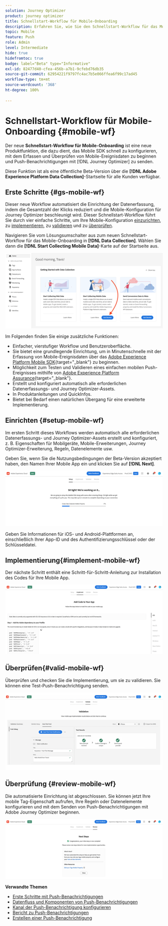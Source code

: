 ```yaml
---
solution: Journey Optimizer
product: journey optimizer
title: Schnellstart-Workflow für Mobile-Onboarding
description: Erfahren Sie, wie Sie den Schnellstart-Workflow für das Mobile-Onboarding verwenden.
topic: Mobile
feature: Push
role: Admin
level: Intermediate
hide: true
hidefromtoc: true
badge: label="Beta" type="Informative"
exl-id: 82477d40-cfea-456b-a7b1-9cfebd76db35
source-git-commit: 62954221f9797fc4ac7b5e066ffea6f99c17ad45
workflow-type: tm+mt
source-wordcount: '368'
ht-degree: 100%

---
```


# Schnellstart-Workflow für Mobile-Onboarding {#mobile-wf}

Der neue **Schnellstart-Workflow für Mobile-Onboarding** ist eine neue Produktfunktion, die dazu dient, das Mobile SDK schnell zu konfigurieren, mit dem Erfassen und Überprüfen von Mobile-Ereignisdaten zu beginnen und Push-Benachrichtigungen mit [!DNL Journey Optimizer] zu senden.

Diese Funktion ist als eine öffentliche Beta-Version über die **[!DNL Adobe Experience Platform Data Collection]**-Startseite für alle Kunden verfügbar.

## Erste Schritte  {#gs-mobile-wf}

Dieser neue Workflow automatisiert die Einrichtung der Datenerfassung, indem die Gesamtzahl der Klicks reduziert und die Mobile-Konfiguration für Journey Optimizer beschleunigt wird. Dieser Schnellstart-Workflow führt Sie durch vier einfache Schritte, um Ihre Mobile-Konfiguration [einzurichten](##setup-mobile-wf), zu [implementieren](#implement-mobile-wf), zu [validieren](#valid-mobile-wf) und zu [überprüfen](#review-mobile-wf).

Navigieren Sie vom Lösungsumschalter aus zum neuen Schnellstart-Workflow für das Mobile-Onboarding in **[!DNL Data Collection]**. Wählen Sie dann die **[!DNL Start Collecting Mobile Data]**-Karte auf der Startseite aus.

![](assets/mobile-wf-home.png)

Im Folgenden finden Sie einige zusätzliche Funktionen:

* Einfacher, vierstufiger Workflow und Benutzeroberfläche.
* Sie bietet eine grundlegende Einrichtung, um in Minutenschnelle mit der Erfassung von Mobile-Ereignisdaten über das [Adobe Experience Platform Mobile SDK](https://developer.adobe.com/client-sdks/documentation/){target="_blank"} zu beginnen.
* Möglichkeit zum Testen und Validieren eines einfachen mobilen Push-Ereignisses mithilfe von [Adobe Experience Platform Assurance](https://experienceleague.adobe.com/docs/experience-platform/assurance/home.html?lang=de){target="_blank"}.
* Erstellt und konfiguriert automatisch alle erforderlichen Datenerfassungs- und Journey Optimizer-Assets.
* In Produktanleitungen und QuickInfos.
* Bietet bei Bedarf einen natürlichen Übergang für eine erweiterte Implementierung.

## Einrichten {#setup-mobile-wf}

Im ersten Schritt dieses Workflows werden automatisch alle erforderlichen Datenerfassungs- und Journey Optimizer-Assets erstellt und konfiguriert, z. B. Eigenschaften für Mobilgeräte, Mobile-Erweiterungen, Journey Optimizer-Erweiterung, Regeln, Datenelemente usw.

Geben Sie, wenn Sie die Nutzungsbedingungen der Beta-Version akzeptiert haben, den Namen Ihrer Mobile App ein und klicken Sie auf **[!DNL Next]**.

![](assets/mobile-wf-setup.png)

Geben Sie Informationen für iOS- und Android-Plattformen an, einschließlich Ihrer App-ID und des Authentifizierungsschlüssel oder der Schlüsseldatei.

## Implementierung{#implement-mobile-wf}

Der nächste Schritt enthält eine Schritt-für-Schritt-Anleitung zur Installation des Codes für Ihre Mobile App.

![](assets/mobile-wf-add-code.png)


## Überprüfen{#valid-mobile-wf}

Überprüfen und checken Sie die Implementierung, um sie zu validieren. Sie können eine Test-Push-Benachrichtigung senden.

![](assets/mobile-wf-valid.png)


## Überprüfung {#review-mobile-wf}

Die automatisierte Einrichtung ist abgeschlossen. Sie können jetzt Ihre mobile Tag-Eigenschaft aufrufen, Ihre Regeln oder Datenelemente konfigurieren und mit dem Senden von Push-Benachrichtigungen mit Adobe Journey Optimizer beginnen.

![](assets/mobile-wf-done.png)


**Verwandte Themen**

* [Erste Schritte mit Push-Benachrichtigungen](get-started-push.md)
* [Datenfluss und Komponenten von Push-Benachrichtigungen](push-gs.md)
* [Kanal der Push-Benachrichtigung konfigurieren](push-configuration.md)
* [Bericht zu Push-Benachrichtigungen](../reports/journey-global-report.md#push-global)
* [Erstellen einer Push-Benachrichtigung](create-push.md)
